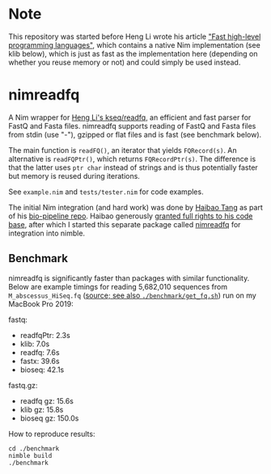# Note

This repository was started before Heng Li wrote his article ["Fast high-level programming languages"](https://lh3.github.io/2020/05/17/fast-high-level-programming-languages), which contains a native Nim implementation (see klib below), which is just as fast as the implementation here (depending on whether you reuse memory or not) and could simply be used instead.


# nimreadfq



A Nim wrapper for [Heng Li's kseq/readfq](https://github.com/lh3/readfq/), an efficient and fast parser for FastQ and Fasta files.
nimreadfq supports reading of FastQ and Fasta files from stdin (use "-"), gzipped or flat files and is fast (see benchmark below).

The main function is `readFQ()`, an iterator that yields `FQRecord(s)`. An alternative is `readFQPtr()`, which returns `FQRecordPtr(s)`. The difference is that the latter uses `ptr char` instead of strings and is thus potentially faster but memory is reused during iterations.

See `example.nim` and `tests/tester.nim` for code examples.

The initial Nim integration (and hard work) was done by [Haibao Tang](https://github.com/tanghaibao) as part of his [bio-pipeline
repo](https://github.com/tanghaibao/bio-pipeline/). Haibao generously [granted full rights to his code base](https://github.com/tanghaibao/bio-pipeline/issues/4), after which I started this separate package called [nimreadfq](https://github.com/andreas-wilm/nimreadfq) for integration into nimble.



## Benchmark

nimreadfq is significantly faster than packages with similar functionality. Below are example timings for reading 5,682,010 sequences from `M_abscessus_HiSeq.fq` ([source; see also `./benchmark/get_fq.sh`](https://github.com/lh3/biofast/releases/tag/biofast-data-v1)) run on my MacBook Pro 2019:

fastq:
- readfqPtr: 2.3s
- klib: 7.0s
- readfq: 7.6s
- fastx: 39.6s
- bioseq: 42.1s

fastq.gz:
- readfq gz: 15.6s
- klib gz: 15.8s
- bioseq gz: 150.0s

How to reproduce results:

    cd ./benchmark
    nimble build
    ./benchmark
